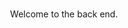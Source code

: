 <div align="center">
<p align="center">
  <br>
    Welcome to the back end.
  <br>
  <br>
</p>
</div>
